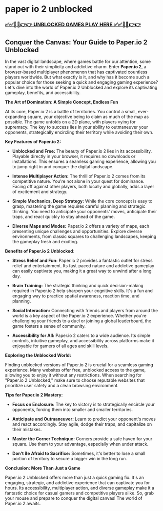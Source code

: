 # paper io 2 unblocked

### [✅✅🔴🔴👉👉 UNBLOCKED GAMES PLAY HERE ✅✅🔴🔴👉👉](https://topstoryindia.com)

## Conquer the Canvas: Your Guide to Paper.io 2 Unblocked

In the vast digital landscape, where games battle for our attention, some stand out with their simplicity and addictive charm. Enter **Paper.io 2**, a browser-based multiplayer phenomenon that has captivated countless players worldwide. But what exactly is it, and why has it become such a popular choice for those seeking a quick and engaging gaming experience? Let's dive into the world of Paper.io 2 Unblocked and explore its captivating gameplay, benefits, and accessibility.

**The Art of Domination: A Simple Concept, Endless Fun**

At its core, Paper.io 2 is a battle of territories. You control a small, ever-expanding square, your objective being to claim as much of the map as possible. The game unfolds on a 2D plane, with players vying for supremacy. The key to success lies in your ability to outmaneuver your opponents, strategically encircling their territory while avoiding their own. 

**Key Features of Paper.io 2:**

* **Unblocked and Free:** The beauty of Paper.io 2 lies in its accessibility. Playable directly in your browser, it requires no downloads or installations. This ensures a seamless gaming experience, allowing you to jump right in and conquer the digital landscape.

* **Intense Multiplayer Action:** The thrill of Paper.io 2 comes from its competitive nature. You're not alone in your quest for dominance. Facing off against other players, both locally and globally, adds a layer of excitement and strategy.

* **Simple Mechanics, Deep Strategy:** While the core concept is easy to grasp, mastering the game requires careful planning and strategic thinking. You need to anticipate your opponents' moves, anticipate their traps, and react quickly to stay ahead of the game.

* **Diverse Maps and Modes:**  Paper.io 2 offers a variety of maps, each presenting unique challenges and opportunities. Explore diverse environments, from classic squares to challenging landscapes, keeping the gameplay fresh and exciting.

**Benefits of Paper.io 2 Unblocked:**

* **Stress Relief and Fun:**  Paper.io 2 provides a fantastic outlet for stress relief and entertainment. Its fast-paced nature and addictive gameplay can easily captivate you, making it a great way to unwind after a long day.

* **Brain Training:**  The strategic thinking and quick decision-making required in Paper.io 2 help sharpen your cognitive skills. It's a fun and engaging way to practice spatial awareness, reaction time, and planning.

* **Social Interaction:**  Connecting with friends and players from around the world is a key aspect of the Paper.io 2 experience. Whether you're challenging your friends to a duel or joining a global leaderboard, the game fosters a sense of community.

* **Accessibility for All:**  Paper.io 2 caters to a wide audience. Its simple controls, intuitive gameplay, and accessibility across platforms make it enjoyable for gamers of all ages and skill levels.

**Exploring the Unblocked World:**

Finding unblocked versions of Paper.io 2 is crucial for a seamless gaming experience. Many websites offer free, unblocked access to the game, allowing you to enjoy it without any restrictions. When searching for "Paper.io 2 Unblocked," make sure to choose reputable websites that prioritize user safety and a clean browsing environment.

**Tips for Paper.io 2 Mastery:**

* **Focus on Enclosure:** The key to victory is to strategically encircle your opponents, forcing them into smaller and smaller territories.

* **Anticipate and Outmaneuver:** Learn to predict your opponent's moves and react accordingly. Stay agile, dodge their traps, and capitalize on their mistakes.

* **Master the Corner Technique:** Corners provide a safe haven for your square. Use them to your advantage, especially when under attack.

* **Don't Be Afraid to Sacrifice:** Sometimes, it's better to lose a small portion of territory to secure a bigger win in the long run.

**Conclusion: More Than Just a Game**

Paper.io 2 Unblocked offers more than just a quick gaming fix. It's an engaging, strategic, and addictive experience that can captivate you for hours. Its accessibility, multiplayer action, and diverse gameplay make it a fantastic choice for casual gamers and competitive players alike. So, grab your mouse and prepare to conquer the digital canvas! The world of Paper.io 2 awaits.